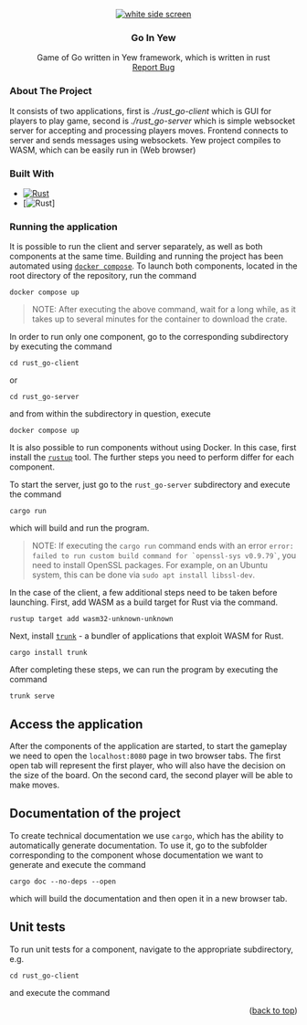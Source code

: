 <a name="readme-top"></a>

<div align="center">
  <a href="https://github.com/jkowiesk/go-in-yew">
    <img src="https://i.postimg.cc/qqKwfdwZ/white.png" alt="white side screen" />
  </a>

  <h3 align="center">Go In Yew</h3>

  <p align="center">
    Game of Go written in Yew framework, which is written in rust
    <br />
    <a href="https://github.com/jkowiesk/go-in-yew/issues">Report Bug</a>
  </p>
</div>

### About The Project

It consists of two applications, first is _./rust_go-client_ which is GUI for players to play game, second is _./rust_go-server_ which  is simple websocket server for accepting and processing players moves. Frontend connects to server and sends messages using websockets. Yew project compiles to WASM, which can be easily run in (Web browser)  

### Built With

- [![Rust](https://img.shields.io/badge/rust-%23000000.svg?style=for-the-badge&logo=rust&logoColor=white)][rust-url]
- [![Rust](https://img.shields.io/badge/rust-%23000000.svg?style=for-the-badge&logo=rust&logoColor=white)]

### Running the application

It is possible to run the client and server separately, as well as both components at the same time. Building and running the project has been automated using [`docker compose`](https://docs.docker.com/compose/install/). To launch both components, located in the root directory of the repository, run the command

```
docker compose up
```

> NOTE: After executing the above command, wait for a long while, as it takes up to several minutes for the container to download the crate.  

In order to run only one component, go to the corresponding subdirectory by executing the command 

```
cd rust_go-client
```

or 

```
cd rust_go-server
``` 

and from within the subdirectory in question, execute

```
docker compose up
```

It is also possible to run components without using Docker. In this case, first install the [`rustup`](https://www.rust-lang.org/tools/install) tool. The further steps you need to perform differ for each component.

To start the server, just go to the `rust_go-server` subdirectory and execute the command

```
cargo run
```

which will build and run the program.

> NOTE: If executing the `cargo run` command ends with an error `` error: failed to run custom build command for `openssl-sys v0.9.79` ``, you need to install OpenSSL packages. For example, on an Ubuntu system, this can be done via `sudo apt install libssl-dev`. 

In the case of the client, a few additional steps need to be taken before launching. First, add WASM as a build target for Rust via the command.

```
rustup target add wasm32-unknown-unknown
```

Next, install [`trunk`](https://trunkrs.dev/) - a bundler of applications that exploit WASM for Rust.

```
cargo install trunk
```

After completing these steps, we can run the program by executing the command

```
trunk serve
```

## Access the application

After the components of the application are started, to start the gameplay we need to open the `localhost:8080` page in two browser tabs. The first open tab will represent the first player, who will also have the decision on the size of the board. On the second card, the second player will be able to make moves.

## Documentation of the project

To create technical documentation we use `cargo`, which has the ability to automatically generate documentation. To use it, go to the subfolder corresponding to the component whose documentation we want to generate and execute the command

```
cargo doc --no-deps --open
```

which will build the documentation and then open it in a new browser tab.

## Unit tests

To run unit tests for a component, navigate to the appropriate subdirectory, e.g.

```
cd rust_go-client
```

and execute the command

<p align="right">(<a href="#readme-top">back to top</a>)</p>
<!-- MARKDOWN LINKS & IMAGES -->

[rust-url]: https://www.rust-lang.org
